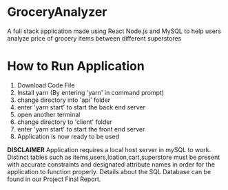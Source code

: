 # GroceryAnalyzer
A full stack application made using React Node.js and MySQL to help users analyze price of grocery items between different superstores

# How to Run Application
1) Download Code File
2) Install yarn (By entering 'yarn' in command prompt)
3) change directory into 'api' folder
4) enter 'yarn start' to start the back end server
5) open another terminal
6) change directory to 'client' folder
7) enter 'yarn start' to start the front end server
8) Application is now ready to be used

**DISCLAIMER**
Application requires a local host server in mySQL to work. Distinct tables such as items,users,loation,cart,superstore must be present with accurate constraints
and designated attribute names in order for the application to function properly. Details about the SQL Database can be found in our Project Final Report.
